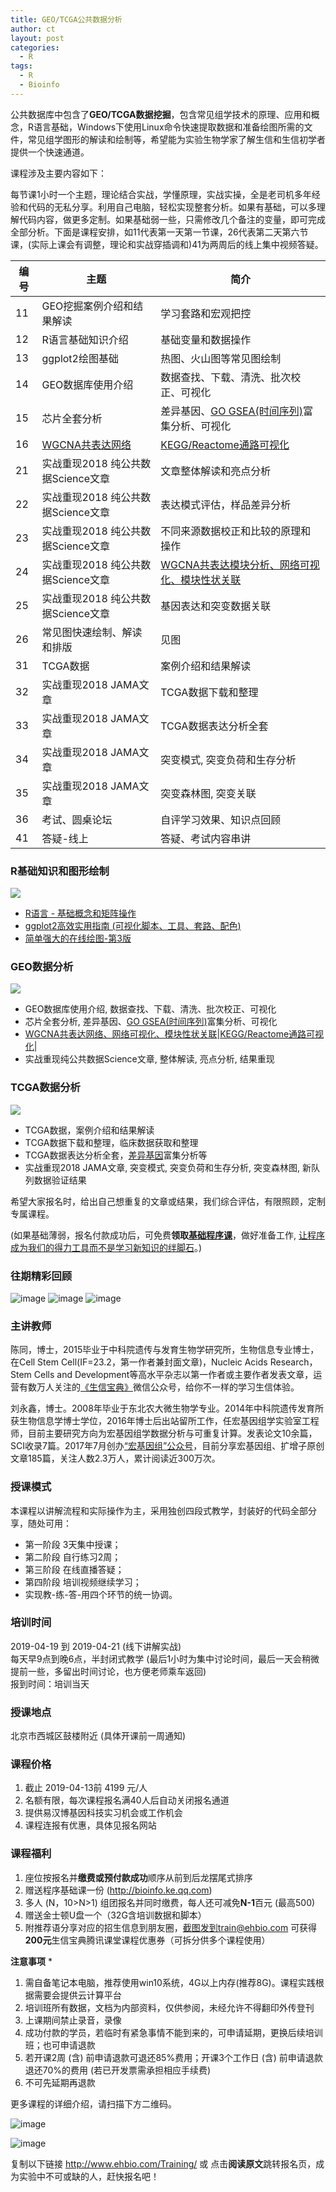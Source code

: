 ```yaml
---
title: GEO/TCGA公共数据分析
author: ct
layout: post
categories:
  - R
tags:
  - R
  - Bioinfo
---
```


公共数据库中包含了**GEO/TCGA数据挖掘**，包含常见组学技术的原理、应用和概念，R语言基础，Windows下使用Linux命令快速提取数据和准备绘图所需的文件，常见组学图形的解读和绘制等，希望能为实验生物学家了解生信和生信初学者提供一个快速通道。

课程涉及主要内容如下：

每节课1小时一个主题，理论结合实战，学懂原理，实战实操，全是老司机多年经验和代码的无私分享。利用自己电脑，轻松实现整套分析。如果有基础，可以多理解代码内容，做更多定制。如果基础弱一些，只需修改几个备注的变量，即可完成全部分析。下面是课程安排，如11代表第一天第一节课，26代表第二天第六节课，(实际上课会有调整，理论和实战穿插调和)41为两周后的线上集中视频答疑。

编号 | 主题 | 简介
---|---|-
11|GEO挖掘案例介绍和结果解读|学习套路和宏观把控
12|R语言基础知识介绍|基础变量和数据操作
13|ggplot2绘图基础|热图、火山图等常见图绘制
14|GEO数据库使用介绍|数据查找、下载、清洗、批次校正、可视化
15|芯片全套分析|差异基因、[GO GSEA(时间序列)](https://mp.weixin.qq.com/s/d1KCETQZ88yaOLGwAtpWYg)富集分析、可视化
16|[WGCNA共表达网络](https://mp.weixin.qq.com/s/PMb2xwADvnMwaipyFXdtzQ)|[KEGG/Reactome通路可视化](https://mp.weixin.qq.com/s/jI6Gz1JKxnGB9jDRSFjd0g)|
21|实战重现2018 纯公共数据Science文章|文章整体解读和亮点分析
22|实战重现2018 纯公共数据Science文章|表达模式评估，样品差异分析
23|实战重现2018 纯公共数据Science文章|不同来源数据校正和比较的原理和操作
24|实战重现2018 纯公共数据Science文章|[WGCNA共表达模块分析、网络可视化、模块性状关联](//mp.weixin.qq.com/s/PMb2xwADvnMwaipyFXdtzQ)
25|实战重现2018 纯公共数据Science文章|基因表达和突变数据关联
26|常见图快速绘制、解读和排版|见图
31|TCGA数据|案例介绍和结果解读
32|实战重现2018 JAMA文章|TCGA数据下载和整理
33|实战重现2018 JAMA文章|TCGA数据表达分析全套
34|实战重现2018 JAMA文章|突变模式, 突变负荷和生存分析
35|实战重现2018 JAMA文章|突变森林图, 突变关联
36|考试、圆桌论坛|自评学习效果、知识点回顾
41|答疑-线上|答疑、考试内容串讲

### R基础知识和图形绘制

![](http://www.ehbio.com/ehbio_resource/R_imageGP_plot.png)

* [R语言 - 基础概念和矩阵操作](https://mp.weixin.qq.com/s/FU5lw29HCVe0dcKcz0ZLgA)
* [ggplot2高效实用指南 (可视化脚本、工具、套路、配色)](https://mp.weixin.qq.com/s/EZ8R4v4f_jU3aaUP-1p1MQ)
* [简单强大的在线绘图-第3版](https://mp.weixin.qq.com/s/MnM_MyosBdEvKV0W018KeA)

### GEO数据分析

![](http://www.ehbio.com/ehbio_resource/GEO.png)

* GEO数据库使用介绍, 数据查找、下载、清洗、批次校正、可视化
* 芯片全套分析, 差异基因、[GO GSEA(时间序列)](https://mp.weixin.qq.com/s/d1KCETQZ88yaOLGwAtpWYg)富集分析、可视化
* [WGCNA共表达网络、网络可视化、模块性状关联](https://mp.weixin.qq.com/s/PMb2xwADvnMwaipyFXdtzQ)|[KEGG/Reactome通路可视化](https://mp.weixin.qq.com/s/jI6Gz1JKxnGB9jDRSFjd0g)|
* 实战重现纯公共数据Science文章, 整体解读, 亮点分析, 结果重现

### TCGA数据分析

![](http://www.ehbio.com/ehbio_resource/TCGA.png)

* TCGA数据，案例介绍和结果解读
* TCGA数据下载和整理，临床数据获取和整理
* TCGA数据表达分析全套，[差异基因](https://mp.weixin.qq.com/s/Vmhx_TGxNkQzkekf93Xl4w)富集分析等
* 实战重现2018 JAMA文章, 突变模式, 突变负荷和生存分析, 突变森林图, 新队列数据验证结果

希望大家报名时，给出自己想重复的文章或结果，我们综合评估，有限照顾，定制专属课程。


(如果基础薄弱，报名付款成功后，可免费**领取[基础程序课](https://ke.qq.com/course/289264)**，做好准备工作, [让程序成为我们的得力工具而不是学习新知识的绊脚石](http://mp.weixin.qq.com/s/u8AmzvO0-PIS33ficKOrUQ)。)


### 往期精彩回顾

![image](http://bailab.genetics.ac.cn/markdown/train/1809/41.jpg)
![image](http://www.ehbio.com/Training/Public/assets/images/sandai.jpg)
![image](http://www.ehbio.com/ehbio_resource/%E4%BA%8C%E4%BB%A3%E4%B8%89%E4%BB%A3%E8%BD%AC%E5%BD%95%E7%BB%84%E6%B5%8B%E5%BA%8F_%E8%85%BE%E8%AE%AF%E8%AF%BE%E5%A0%82_%E8%AF%84%E4%BB%B7.png)


### 主讲教师


陈同，博士，2015毕业于中科院遗传与发育生物学研究所，生物信息专业博士，在Cell Stem Cell(IF=23.2，第一作者兼封面文章)，Nucleic Acids Research，Stem Cells and Development等高水平杂志以第一作者或主要作者发表文章，运营有数万人关注的[《生信宝典》](https://mp.weixin.qq.com/s/2b3_8Vvv7McqCkEfUszW3A)微信公众号，给你不一样的学习生信体验。 

刘永鑫，博士。2008年毕业于东北农大微生物学专业。2014年中科院遗传发育所获生物信息学博士学位，2016年博士后出站留所工作，任宏基因组学实验室工程师，目前主要研究方向为宏基因组学数据分析与可重复计算。发表论文10余篇，SCI收录7篇。2017年7月创办[“宏基因组”公众号](https://mp.weixin.qq.com/s/oa1M7FZ7f4PUtIsE5QZdMA)，目前分享宏基因组、扩增子原创文章185篇，关注人数2.3万人，累计阅读近300万次。

### 授课模式

本课程以讲解流程和实际操作为主，采用独创四段式教学，封装好的代码全部分享，随处可用：

- 第一阶段 3天集中授课；
- 第二阶段 自行练习2周；
- 第三阶段 在线直播答疑；
- 第四阶段 培训视频继续学习；
- 实现教-练-答-用四个环节的统一协调。

### 培训时间

2019-04-19 到 2019-04-21 (线下讲解实战)  
每天早9点到晚6点，半封闭式教学 (最后1小时为集中讨论时间，最后一天会稍微提前一些，多留出时间讨论，也方便老师乘车返回)  
报到时间：培训当天


### 授课地点

北京市西城区鼓楼附近 (具体开课前一周通知)

### 课程价格

1. 截止 2019-04-13前  4199 元/人
2. 名额有限，每次课程报名满40人后自动关闭报名通道
3. 提供易汉博基因科技实习机会或工作机会
4. 课程连报有优惠，具体见报名网站

### 课程福利

1. 座位按报名并**缴费或预付款成功**顺序从前到后龙摆尾式排序 
2. 赠送程序基础课一份 (http://bioinfo.ke.qq.com)
3. 多人 (N，10>N>1) 组团报名并同时缴费，每人还可减免**N-1**百元 (最高500)
4. 赠送金士顿U盘一个（32G含培训数据和脚本）
5. 附推荐语分享对应的招生信息到朋友圈，截图发到train@ehbio.com 可获得**200元**生信宝典腾讯课堂课程优惠券（可拆分供多个课程使用）

**注意事项** *

1. 需自备笔记本电脑，推荐使用win10系统，4G以上内存(推荐8G)。课程实践根据需要会提供云计算平台
2. 培训班所有数据，文档为内部资料，仅供参阅，未经允许不得翻印外传登刊
3. 上课期间禁止录音，录像
4. 成功付款的学员，若临时有紧急事情不能到来的，可申请延期，更换后续培训班；也可申请退款
5. 若开课2周 (含) 前申请退款可退还85%费用；开课3个工作日 (含) 前申请退款退还70%的费用 (若已开发票需承担相应手续费)
6. 不可先延期再退款

更多课程的详细介绍，请扫描下方二维码。

![image](http://bailab.genetics.ac.cn/markdown/train/1809/easy_bio_qr.png)

![image](http://bailab.genetics.ac.cn/markdown/train/1809/201807.jpg)

复制以下链接
http://www.ehbio.com/Training/ 或
点击**阅读原文**跳转报名页，成为实验中不可或缺的人，赶快报名吧！

